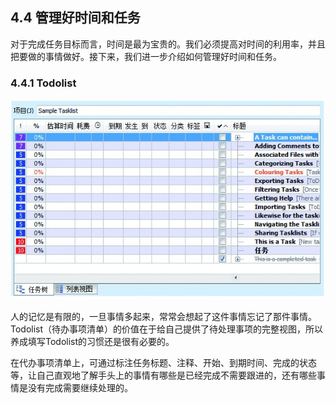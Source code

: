## 4.4 管理好时间和任务

对于完成任务目标而言，时间是最为宝贵的。我们必须提高对时间的利用率，并且把要做的事情做好。接下来，我们进一步介绍如何管理好时间和任务。

### 4.4.1 Todolist

![](images/image02076_jpeg)

人的记忆是有限的，一旦事情多起来，常常会想起了这件事情忘记了那件事情。Todolist（待办事项清单）的价值在于给自己提供了待处理事项的完整视图，所以养成填写Todolist的习惯还是很有必要的。

在代办事项清单上，可通过标注任务标题、注释、开始、到期时间、完成的状态等，让自己直观地了解手头上的事情有哪些是已经完成不需要跟进的，还有哪些事情是没有完成需要继续处理的。
